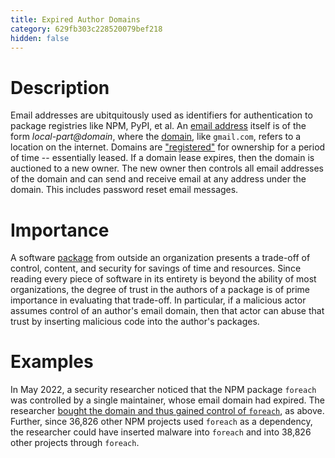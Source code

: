 ```yaml
---
title: Expired Author Domains
category: 629fb303c228520079bef218
hidden: false
---
```


# Description

Email addresses are ubitquitously used as identifiers for authentication to package registries like NPM, PyPI, et al. An [email address](https://en.wikipedia.org/wiki/Email_address) itself is of the form _local-part@domain_, where the [domain](https://en.wikipedia.org/wiki/Domain_name), like `gmail.com`, refers to a location on the internet. Domains are ["registered"](https://en.wikipedia.org/wiki/Domain_name#Domain_name_registration) for ownership for a period of time -- essentially leased. If a domain lease expires, then the domain is auctioned to a new owner. The new owner then controls all email addresses of the domain and can send and receive email at any address under the domain. This includes password reset email messages.

# Importance

A software [package](https://en.wikipedia.org/wiki/Library_(computing)) from outside an organization presents a trade-off of control, content, and security for savings of time and resources. Since reading every piece of software in its entirety is beyond the ability of most organizations, the degree of trust in the authors of a package is of prime importance in evaluating that trade-off. In particular, if a malicious actor assumes control of an author's email domain, then that actor can abuse that trust by inserting malicious code into the author's packages.

# Examples

In May 2022, a security researcher noticed that the NPM package `foreach` was controlled by a single maintainer, whose email domain had expired. The researcher [bought the domain and thus gained control of `foreach`](https://www.theregister.com/2022/05/10/security_npm_email/), as above. Further, since 36,826 other NPM projects used `foreach` as a dependency, the researcher could have inserted malware into `foreach` and into 38,826 other projects through `foreach`.
